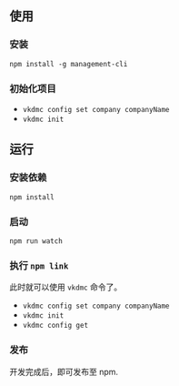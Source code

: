 ## 使用

### 安装

`npm install -g management-cli`

### 初始化项目

- `vkdmc config set company companyName`
- `vkdmc init`

## 运行

### 安装依赖

`npm install`

### 启动

`npm run watch`

### 执行 `npm link`

此时就可以使用 `vkdmc` 命令了。

- `vkdmc config set company companyName`
- `vkdmc init`
- `vkdmc config get`

### 发布

开发完成后，即可发布至 npm.
